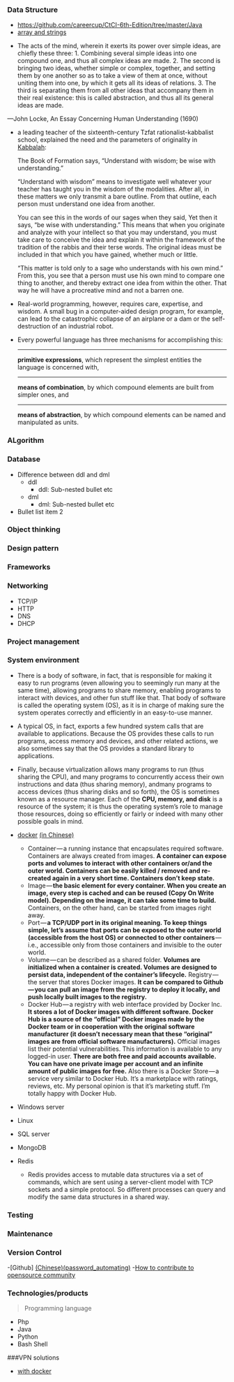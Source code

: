 <!-- https://github.com/tchapi/markdown-cheatsheet/blob/master/README.md -->
<!-- Stop and KEY CONCEPY and WHY level-->
### Data Structure
 - https://github.com/careercup/CtCI-6th-Edition/tree/master/Java
 - [array and strings](https://github.com/careercup/CtCI-6th-Edition/tree/master/Java/Ch%2001.%20Arrays%20and%20Strings)
 * The acts of the mind, wherein it exerts its power over simple ideas,
  are chiefly these three: 1. Combining several simple ideas into one
  compound one, and thus all complex ideas are made. 2. The second
  is bringing two ideas, whether simple or complex, together,
  and setting them by one another so as to take a view of them at
  once, without uniting them into one, by which it gets all its ideas of
  relations. 3. The third is separating them from all other ideas that
  accompany them in their real existence: this is called abstraction,
  and thus all its general ideas are made.

—John Locke, An Essay Concerning Human Understanding (1690)

* a leading teacher of the sixteenth-century Tzfat rationalist-kabbalist school, explained the need and the parameters of originality in [Kabbalah](https://www.chabad.org/library/article_cdo/aid/1567567/jewish/Kabbalah.htm):

  The Book of Formation says, “Understand with wisdom; be wise with understanding.” 

  “Understand with wisdom” means to investigate well whatever your teacher has taught you in the wisdom of the modalities. After all, in these matters we only transmit a bare outline. From that outline, each person must understand one idea from another.

  You can see this in the words of our sages when they said, Yet then it says, “be wise with understanding.” This means that when you originate and analyze with your intellect so that you may understand, you must take care to conceive the idea and explain it within the framework of the tradition of the rabbis and their terse words. The original ideas must be included in that which you have gained, whether much or little.

  “This matter is told only to a sage who understands with his own mind.” From this, you see that a person must use his own mind to compare one thing to another, and thereby extract one idea from within the other. That way he will have a procreative mind and not a barren one.

* Real-world programming, however, requires
  care, expertise, and wisdom. A small bug in a computer-aided design
  program, for example, can lead to the catastrophic collapse of an airplane
  or a dam or the self-destruction of an industrial robot.
  
* Every powerful language has three mechanisms for accomplishing this:
   - - - -
  **primitive expressions**, which represent the simplest entities the language
   is concerned with,
   - - - -
  **means of combination**, by which compound elements are built from
   simpler ones, and
   - - - -
  **means of abstraction**, by which compound elements can be named and
  manipulated as units.
### ALgorithm
### Database

* Difference between ddl and dml
    * ddl
        * ddl: Sub-nested bullet etc
    * dml
        * dml: Sub-nested bullet etc
* Bullet list item 2
### Object thinking
### Design pattern
### Frameworks
### Networking
- TCP/IP
- HTTP
- DNS
- DHCP
### Project management
### System environment
  * There is a body of software, in fact, that is responsible for making it
easy to run programs (even allowing you to seemingly run many at the
same time), allowing programs to share memory, enabling programs to
interact with devices, and other fun stuff like that. That body of software 
is called the operating system (OS), as it is in charge of making sure the
system operates correctly and efficiently in an easy-to-use manner.

  * A typical OS, in fact, exports
a few hundred system calls that are available to applications. Because
the OS provides these calls to run programs, access memory and devices,
and other related actions, we also sometimes say that the OS provides a
standard library to applications.

  * Finally, because virtualization allows many programs to run (thus sharing
the CPU), and many programs to concurrently access their own instructions
and data (thus sharing memory), andmany programs to access
devices (thus sharing disks and so forth), the OS is sometimes known as
a resource manager. Each of the **CPU, memory, and disk** is a resource
of the system; it is thus the operating system’s role to manage those resources,
doing so efficiently or fairly or indeed with many other possible
goals in mind.

- [docker](https://hackernoon.com/docker-tutorial-getting-started-with-python-redis-and-nginx-81a9d740d091)
[(in Chinese)](https://wangfanggang.com/Docker/docker/)
  * Container — a running instance that encapsulates required software. Containers are always created from images. **A container can expose ports and volumes to interact with other containers or/and the outer world. Containers can be easily killed / removed and re-created again in a very short time. Containers don’t keep state.**
  * Image — **the basic element for every container. When you create an image, every step is cached and can be reused (Copy On Write model). Depending on the image, it can take some time to build.** Containers, on the other hand, can be started from images right away.
  * Port — **a TCP/UDP port in its original meaning. To keep things simple, let’s assume that ports can be exposed to the outer world (accessible from the host OS) or connected to other containers** — i.e., accessible only from those containers and invisible to the outer world.
  * Volume — can be described as a shared folder. **Volumes are initialized when a container is created. Volumes are designed to persist data, independent of the container’s lifecycle.** Registry — the server that stores Docker images. **It can be compared to Github — you can pull an image from the registry to deploy it locally, and push locally built images to the registry.**
  * Docker Hub — a registry with web interface provided by Docker Inc. **It stores a lot of Docker images with different software. Docker Hub is a source of the “official” Docker images made by the Docker team or in cooperation with the original software manufacturer (it doesn’t necessary mean that these “original” images are from official software manufacturers).** Official images list their potential vulnerabilities. This information is available to any logged-in user. **There are both free and paid accounts available. You can have one private image per account and an infinite amount of public images for free.** Also there is a Docker Store — a service very similar to Docker Hub. It’s a marketplace with ratings, reviews, etc. My personal opinion is that it’s marketing stuff. I’m totally happy with Docker Hub.

- Windows server
- Linux
- SQL server
- MongoDB
- Redis
  * Redis provides access to mutable data structures via a set of commands, which are sent using a server-client model with TCP sockets and a simple protocol. So different processes can query and modify the same data structures in a shared way.
### Testing
### Maintenance
### Version Control
-[Github]
[(Chinese)](https://juejin.im/post/5ae3df166fb9a07aa43bf3eb)[(password_automating)](https://stackoverflow.com/questions/8588768/how-do-i-avoid-the-specification-of-the-username-and-password-at-every-git-push)
-[How to contribute to opensource community](https://opensource.guide/how-to-contribute/)
### Technologies/products
> Programming language
- Php
- Java
- Python
- Bash Shell

###VPN solutions
- [with docker](https://juejin.im/post/5b14c5115188257d37761a5a)
